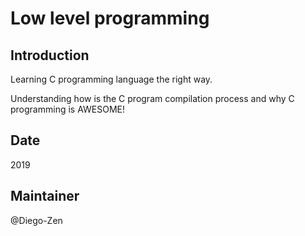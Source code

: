# Low level programming

## Introduction
Learning C programming language the right way.

Understanding how is the C program compilation process and why C programming is
AWESOME!

## Date
2019

## Maintainer
@Diego-Zen
